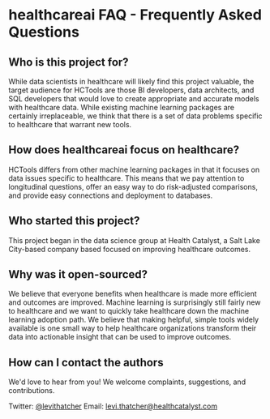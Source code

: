 # healthcareai FAQ - Frequently Asked Questions

## Who is this project for?

While data scientists in healthcare will likely find this project valuable, the target audience for HCTools are those BI developers, data architects, and SQL developers that would love to create appropriate and accurate models with healthcare data. While existing machine learning packages are certainly irreplaceable, we think that there is a set of data problems specific to healthcare that warrant new tools.

## How does healthcareai focus on healthcare?
 
HCTools differs from other machine learning packages in that it focuses on data issues specific to healthcare. This means that we pay attention to longitudinal questions, offer an easy way to do risk-adjusted comparisons, and provide easy connections and deployment to databases.

## Who started this project?

This project began in the data science group at Health Catalyst, a Salt Lake City-based company based focused on improving healthcare outcomes.

## Why was it open-sourced?

We believe that everyone benefits when healthcare is made more efficient and outcomes are improved. Machine learning is surprisingly still fairly new to healthcare and we want to quickly take healthcare down the machine learning adoption path. We believe that making helpful, simple tools widely available is one small way to help healthcare organizations transform their data into actionable insight that can be used to improve outcomes.

## How can I contact the authors

We'd love to hear from you! We welcome complaints, suggestions, and contributions. 

Twitter: [@levithatcher](https://twitter.com/levithatcher)
Email: <levi.thatcher@healthcatalyst.com>
